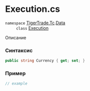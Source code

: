
# Execution.cs
`namespace` [TigerTrade.Tc](../../../../TigerTrade.Tc.md).[Data](../../../../TigerTrade.Tc/Data.md)  
&nbsp;&nbsp;&nbsp;&nbsp;&nbsp;&nbsp;&nbsp;&nbsp;&nbsp;`class` [Execution](../../Execution.cs.md)

Описание

### Синтаксис
```csharp
public string Currency { get; set; }
```
### Пример  
```csharp
// example
```
